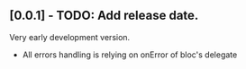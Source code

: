 ## [0.0.1] - TODO: Add release date.

Very early development version.

* All errors handling is relying on onError of bloc's delegate
